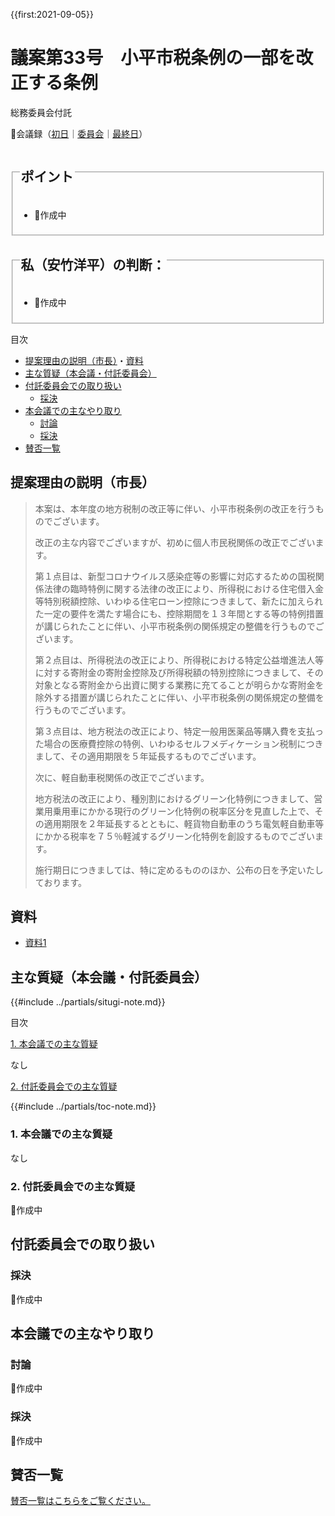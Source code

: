 {{first:2021-09-05}}

# 議案第33号　小平市税条例の一部を改正する条例

<i class="fa fa-gavel" aria-hidden="true"></i> 総務委員会付託

<p id="read-kaigiroku">📄会議録（<a href="https://ssp.kaigiroku.net/tenant/kodaira/SpMinuteView.html?council_id=1225&schedule_id=2&minute_id=224&is_search=true">初日</a>｜<a href="https://ssp.kaigiroku.net/tenant/kodaira/SpTop.html">委員会</a>｜<a href="https://ssp.kaigiroku.net/tenant/kodaira/SpTop.html">最終日</a>）</p>

<fieldset class="pnt">
  <legend><h2>ポイント</h2></legend>

- 🚧作成中

</fieldset>

<fieldset class="sanpi">
  <legend><h2><!--⭕️❌--> 私（安竹洋平）の判断：<!--賛成--></h2></legend>

- 🚧作成中

</fieldset>

<div class="toc">

目次

- [提案理由の説明（市長）](#提案理由の説明市長)・[資料](#資料)
- [主な質疑（本会議・付託委員会）](#主な質疑本会議付託委員会)
- [付託委員会での取り扱い](#付託委員会での取り扱い)
  - [採決](#採決)
- [本会議での主なやり取り](#本会議での主なやり取り)
  - [討論](#討論)
  - [採決](#採決-1)
- [賛否一覧](#賛否一覧)

</div>

## 提案理由の説明（市長）
> 本案は、本年度の地方税制の改正等に伴い、小平市税条例の改正を行うものでございます。
>
> 改正の主な内容でございますが、初めに個人市民税関係の改正でございます。
>
> 第１点目は、新型コロナウイルス感染症等の影響に対応するための国税関係法律の臨時特例に関する法律の改正により、所得税における住宅借入金等特別税額控除、いわゆる住宅ローン控除につきまして、新たに加えられた一定の要件を満たす場合にも、控除期間を１３年間とする等の特例措置が講じられたことに伴い、小平市税条例の関係規定の整備を行うものでございます。
>
> 第２点目は、所得税法の改正により、所得税における特定公益増進法人等に対する寄附金の寄附金控除及び所得税額の特別控除につきまして、その対象となる寄附金から出資に関する業務に充てることが明らかな寄附金を除外する措置が講じられたことに伴い、小平市税条例の関係規定の整備を行うものでございます。
>
> 第３点目は、地方税法の改正により、特定一般用医薬品等購入費を支払った場合の医療費控除の特例、いわゆるセルフメディケーション税制につきまして、その適用期限を５年延長するものでございます。
>
> 次に、軽自動車税関係の改正でございます。
>
> 地方税法の改正により、種別割におけるグリーン化特例につきまして、営業用乗用車にかかる現行のグリーン化特例の税率区分を見直した上で、その適用期限を２年延長するとともに、軽貨物自動車のうち電気軽自動車等にかかる税率を７５％軽減するグリーン化特例を創設するものでございます。
>
> 施行期日につきましては、特に定めるもののほか、公布の日を予定いたしております。

## 資料

- [資料1](https://ssp.kaigiroku.net/dnp/search/minutes/download?tenant_id=165&council_id=1228&schedule_id=58&minute_id=1)

<div class="situgi">

## 主な質疑（本会議・付託委員会）
{{#include ../partials/situgi-note.md}}


<div class="toc">

目次

[1. 本会議での主な質疑](#1-本会議での主な質疑)

なし

[2. 付託委員会での主な質疑](#2-付託委員会での主な質疑)


{{#include ../partials/toc-note.md}}

</div>

### 1. 本会議での主な質疑
なし

### 2. 付託委員会での主な質疑
🚧作成中

<!--
この議案は総務委員会に付託されました。主な質疑を記します。

一人会派の会からは、橋本久雄議員が総務委員として参加しました。私の質問も託しています。
-->

</div>

## 付託委員会での取り扱い
### 採決
🚧作成中

<!--全委員が賛成⭕️❌-->

## 本会議での主なやり取り
### 討論
🚧作成中

### 採決
🚧作成中

<!--全議員が賛成⭕️-->

## 賛否一覧
[賛否一覧はこちらをご覧ください。](./index.md#賛否)

